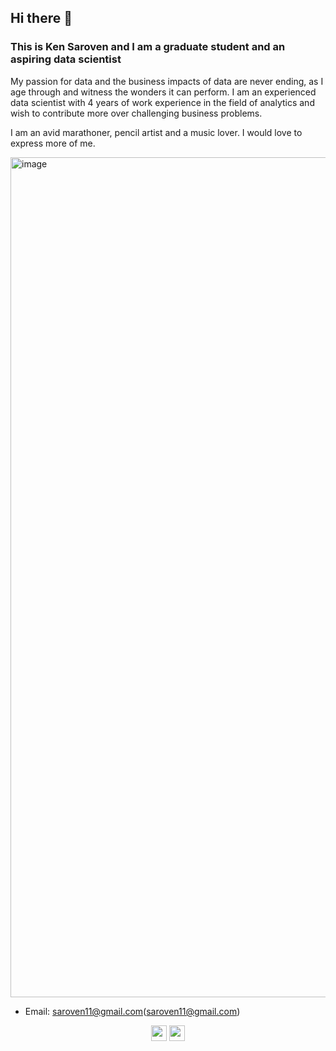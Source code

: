 ## Hi there 👋

### This is Ken Saroven and I am a graduate student and an aspiring data scientist

My passion for data and the business impacts of data are never ending, as I age through and witness the wonders it can perform. I am an experienced data scientist with 4 years of work experience in the field of analytics and wish to contribute more over challenging business problems.

I am an avid marathoner, pencil artist and a music lover. I would love to express more of me.

<img width="1344" alt="image" src="https://user-images.githubusercontent.com/60126568/231059993-17e5eabd-b7d2-45fe-b633-cd4f98b0fa0b.png">

- Email: saroven11@gmail.com(saroven11@gmail.com)

<p align=center>
<a href="https://www.linkedin.com/in/ken-saroven/"><img height="25" src="https://img.shields.io/static/v1?label=LinkedIn&message=Profile&color=blue"></a>
<a href="https://kensaroven.github.io/Ken_Portfolio/"><img height="25" src="https://img.shields.io/static/v1?label=Website&message=Profile-orange"></a>
</p>


